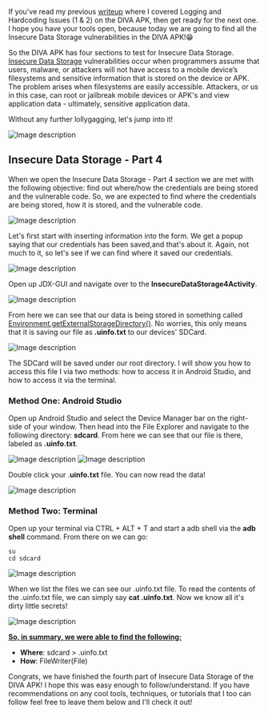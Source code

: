 If you've read my previous [writeup](https://dev.to/christinecdev/android-pentesting-writeup-for-the-diva-insecure-logging-and-hardcoding-issues-for-parrot-os-1mo1) where I covered Logging and Hardcoding Issues (1 & 2) on the DIVA APK, then get ready for the next one. I hope you have your tools open, because today we are going to find all the Insecure Data Storage vulnerabilities in the DIVA APK!😁

So the DIVA APK has four sections to test for Insecure Data Storage. [Insecure Data Storage](https://owasp.org/www-project-mobile-top-10/2016-risks/m2-insecure-data-storage) vulnerabilities occur when programmers assume that users, malware, or attackers will not have access to a mobile device’s filesystems and sensitive information that is stored on the device or APK. The problem arises when filesystems are easily accessible. Attackers, or us in this case, can root or jailbreak mobile devices or APK's and view application data - ultimately, sensitive application data.

Without any further lollygagging, let's jump into it!

![Image description](https://media.giphy.com/media/0DYipdNqJ5n4GYATKL/giphy.gif)

## Insecure Data Storage - Part 4
When we open the Insecure Data Storage - Part 4 section we are met with the following objective: find out where/how the credentials are being stored and the vulnerable code. So, we are expected to find where the credentials are being stored, how it is stored, and the vulnerable code.

![Image description](https://dev-to-uploads.s3.amazonaws.com/uploads/articles/8h8f06ufjmfy9fzjwjph.png)

Let's first start with inserting information into the form. We get a popup saying that our credentials has been saved,and that's about it. Again, not much to it, so let's see if we can find where it saved our credentials.

![Image description](https://dev-to-uploads.s3.amazonaws.com/uploads/articles/eri6pxldfvbg87xtlwdt.png)
 
Open up JDX-GUI and navigate over to the **InsecureDataStorage4Activity**. 

![Image description](https://dev-to-uploads.s3.amazonaws.com/uploads/articles/315najz6o96dwiwtfjad.png)

From here we can see that our data is being stored in something called [Environment.getExternalStorageDirectory()](https://developer.android.com/reference/android/os/Environment). No worries, this only means that it is saving our file as **.uinfo.txt** to our devices' SDCard. 

![Image description](https://dev-to-uploads.s3.amazonaws.com/uploads/articles/t9ox9bz94gsmhnfi4n3q.png)

The SDCard will be saved under our root directory. I will show you how to access this file I via two methods: how to access it in Android Studio, and how to access it via the terminal.

### Method One: Android Studio
Open up Android Studio and select the Device Manager bar on the right-side of your window. Then head into the File Explorer and navigate to the following directory: **sdcard**. From here we can see that our file is there, labeled as **.uinfo.txt**.

![Image description](https://dev-to-uploads.s3.amazonaws.com/uploads/articles/tok51p2d77sql9h2d8bc.png)
![Image description](https://dev-to-uploads.s3.amazonaws.com/uploads/articles/0l86fx6s53tiuu45xij2.png)
  
Double click your .**uinfo.txt** file. You can now read the data!

![Image description](https://dev-to-uploads.s3.amazonaws.com/uploads/articles/hpc5i4bzowu8wqnr0ddb.png)
 
### Method Two: Terminal
Open up your terminal via CTRL + ALT + T and start a adb shell via the **adb shell** command. From there on we can go:
```
su
cd sdcard
```

![Image description](https://dev-to-uploads.s3.amazonaws.com/uploads/articles/m5rhezug0vdlqruhpdhc.png)
 
When we list the files we can see our .uinfo.txt file. To read the contents of the .uinfo.txt file, we can simply say **cat .uinfo.txt**. Now we know all it's dirty little secrets!

![Image description](https://dev-to-uploads.s3.amazonaws.com/uploads/articles/o32a5mhbc1b1b27jiy3v.png)

**<u>So, in summary, we were able to find the following:</u>**
- **Where**: sdcard > .uinfo.txt
- **How**: FileWriter(File)

Congrats, we have finished the fourth part of Insecure Data Storage of the DIVA APK! I hope this was easy enough to follow/understand. If you have recommendations on any cool tools, techniques, or tutorials that I too can follow feel free to leave them below and I'll check it out!


  






  





